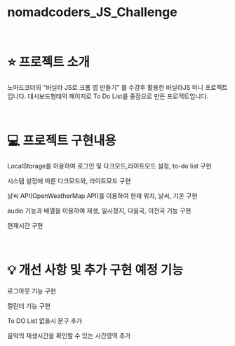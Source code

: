 # nomadcoders_JS_Challenge

</br>

# ⭐️ 프로젝트 소개

노마드코더의 "바닐라 JS로 크롬 앱 만들기" 를 수강후 활용한 바닐라JS 미니 프로젝트입니다.
대시보드형태의 페이지로 To Do List를 중점으로 만든 프로젝트입니다.

</br>

# 💻 프로젝트 구현내용
<p>LocalStorage를 이용하여 로그인 및 다크모드,라이트모드 설정, to-do list 구현</p>
<p>시스템 설정에 따른 다크모드와, 라이트모드 구현</p>
<p>날씨 API(OpenWeatherMap API)를 이용하여 현재 위치, 날씨, 기온 구현</p>
<p>audio 기능과 배열을 이용하여 재생, 일시정지, 다음곡, 이전곡 기능 구현</p>
<p>현재시간 구현</p>

</br>

# 💡 개선 사항 및 추가 구현 예정 기능
<p>로그아웃 기능 구현</p>
<p>캘린더 기능 구현</p>
<p>To DO List 없을시 문구 추가</p>
<p>음악의 재생시간을 확인할 수 있는 시간영역 추가</p>
